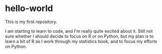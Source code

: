 # hello-world
This is my first repository.

I am starting to learn to code, and I'm really quite excited about it. Still not sure whether I should decide to focus on R or on Python, but my plan is to learn a bit of R as I work through my statistics book, and to focus my efforts on Python.
